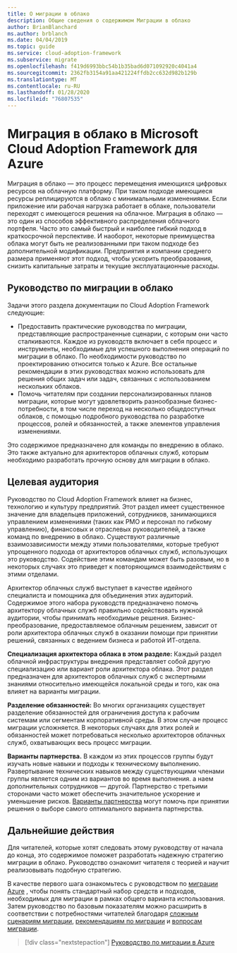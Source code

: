 ```yaml
---
title: О миграции в облако
description: Общие сведения о содержимом Миграции в облако
author: BrianBlanchard
ms.author: brblanch
ms.date: 04/04/2019
ms.topic: guide
ms.service: cloud-adoption-framework
ms.subservice: migrate
ms.openlocfilehash: f419d6993bbc54b1b35bad6d071092920c4041a4
ms.sourcegitcommit: 2362fb3154a91aa421224ffdb2cc632d982b129b
ms.translationtype: MT
ms.contentlocale: ru-RU
ms.lasthandoff: 01/28/2020
ms.locfileid: "76807535"
---
```

# <a name="cloud-migration-in-the-microsoft-cloud-adoption-framework-for-azure"></a>Миграция в облако в Microsoft Cloud Adoption Framework для Azure

Миграция в облако — это процесс перемещения имеющихся цифровых ресурсов на облачную платформу. При таком подходе имеющиеся ресурсы реплицируются в облако с минимальными изменениями. Если приложение или рабочая нагрузка работает в облаке, пользователи переходят с имеющегося решения на облачное. Миграция в облако — это один из способов эффективного распределения облачного портфеля. Часто это самый быстрый и наиболее гибкий подход в краткосрочной перспективе. И наоборот, некоторые преимущества облака могут быть не реализованными при таком подходе без дополнительной модификации. Предприятия и компании среднего размера применяют этот подход, чтобы ускорить преобразования, снизить капитальные затраты и текущие эксплуатационные расходы.

## <a name="cloud-migration-guidance"></a>Руководство по миграции в облако

Задачи этого раздела документации по Cloud Adoption Framework следующие:

- Предоставить практические руководства по миграции, представляющие распространенные сценарии, с которым они часто сталкиваются. Каждое из руководств включает в себя процесс и инструменты, необходимые для успешного выполнения операций по миграции в облако. По необходимости руководство по проектированию относится только к Azure. Все остальные рекомендации в этих руководствах можно использовать для решения общих задач или задач, связанных с использованием нескольких облаков.
- Помочь читателям при создании персонализированных планов миграции, которые могут удовлетворить разнообразные бизнес-потребности, в том числе переход на несколько общедоступных облаков, с помощью подробного руководства по разработке процессов, ролей и обязанностей, а также элементов управления изменениями.

Это содержимое предназначено для команды по внедрению в облако. Это также актуально для архитекторов облачных служб, которым необходимо разработать прочную основу для миграции в облако.

## <a name="intended-audience"></a>Целевая аудитория

Руководство по Cloud Adoption Framework влияет на бизнес, технологию и культуру предприятий. Этот раздел имеет существенное значение для владельцев приложений, сотрудников, занимающихся управлением изменениями (таких как PMO и персонал по гибкому управлению), финансовых и отраслевых руководителей, а также команд по внедрению в облако. Существуют различные взаимозависимости между этими пользователями, которые требуют упрощенного подхода от архитекторов облачных служб, использующих это руководство. Содействие этим командам может быть разовым, но в некоторых случаях это приведет к повторяющимся взаимодействиям с этими отделами.

Архитектор облачных служб выступает в качестве идейного специалиста и помощника для объединения этих аудиторий. Содержимое этого набора руководств предназначено помочь архитектору облачных служб правильно содействовать нужной аудитории, чтобы принимать необходимые решения. Бизнес-преобразование, предоставляемое облачным решением, зависит от роли архитектора облачных служб в оказании помощи при принятии решений, связанных с ведением бизнеса и работой ИТ-отдела.

**Специализация архитектора облака в этом разделе:** Каждый раздел облачной инфраструктуры внедрения представляет собой другую специализацию или вариант роли архитектора облака. Этот раздел предназначен для архитекторов облачных служб с экспертными знаниями относительно имеющейся локальной среды и того, как она влияет на варианты миграции.

**Разделение обязанностей:** Во многих организациях существует разделение обязанностей для ограничения доступа к рабочим системам или сегментам корпоративной среды. В этом случае процесс миграции усложняется. В некоторых случаях для этих ролей и обязанностей может потребоваться несколько архитекторов облачных служб, охватывающих весь процесс миграции.

**Варианты партнерства.** В каждом из этих процессов группы будут изучать новые навыки и подходы к техническому выполнению. Развертывание технических навыков между существующими членами группы является одним из вариантов во время выполнения. а наем дополнительных сотрудников — другой. Партнерство с третьими сторонами часто может обеспечить значительное ускорение и уменьшение рисков. [Варианты партнерства](./migration-considerations/assess/partnership-options.md) могут помочь при принятии решения о выборе самого оптимального варианта партнерства.

## <a name="next-steps"></a>Дальнейшие действия

Для читателей, которые хотят следовать этому руководству от начала до конца, это содержимое поможет разработать надежную стратегию миграции в облако. Руководство ознакомит читателя с теорией и научит реализовывать подобную стратегию.

В качестве первого шага ознакомьтесь с руководством по [миграции Azure](./azure-migration-guide/index.md) , чтобы понять стандартный набор средств и подходов, необходимых для миграции в рамках общего варианта использования. Затем руководство по базовым показателям можно расширить в соответствии с потребностями читателей благодаря [сложным сценариям миграции](./expanded-scope/index.md), [рекомендациям по миграции](./azure-best-practices/index.md) и [вопросам миграции](./migration-considerations/index.md).

> [!div class="nextstepaction"]
> [Руководство по миграции в Azure](./azure-migration-guide/index.md)
